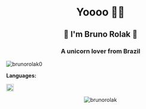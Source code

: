 <h1 align="center">Yoooo 🙋‍♂️</h1>
<h2 align="center">🦄 I'm Bruno Rolak 🦄</h2>

<h3 align="center">A unicorn lover from Brazil</h3>

<p align="left"> <img src="https://komarev.com/ghpvc/?username=brunorolak" alt="brunorolak0" /> </p>

**Languages:**  
<p align="left"><img src="https://devicons.github.io/devicon/devicon.git/icons/android/android-original-wordmark.svg" alt="android" width="20" height="20"/></p><p align="center"> <img src="https://github-readme-stats.vercel.app/api?username=brunorolak&show_icons=true" alt="brunorolak" /> </p>
